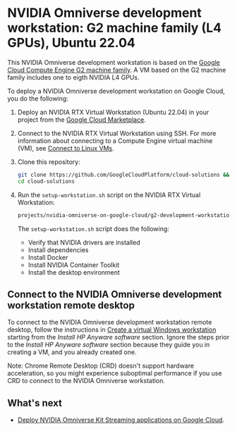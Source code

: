 # NVIDIA Omniverse development workstation: G2 machine family (L4 GPUs), Ubuntu 22.04

This NVIDIA Omniverse development workstation is based on the
[Google Cloud Compute Engine G2 machine family](https://cloud.google.com/compute/docs/gpus#l4-gpus).
A VM based on the G2 machine family includes one to eigth NVIDIA L4 GPUs.

To deploy a NVIDIA Omniverse development workstation on Google Cloud, you do the
following:

1.  Deploy an NVIDIA RTX Virtual Workstation (Ubuntu 22.04) in your project from
    the
    [Google Cloud Marketplace](https://cloud.google.com/marketplace/product/nvidia/nvidia-rtx-virtual-workstation-ubuntu-22).

1.  Connect to the NVIDIA RTX Virtual Workstation using SSH. For more
    information about connecting to a Compute Engine virtual machine (VM), see
    [Connect to Linux VMs](https://cloud.google.com/compute/docs/connect/standard-ssh).

1.  Clone this repository:

    ```bash
    git clone https://github.com/GoogleCloudPlatform/cloud-solutions && \
    cd cloud-solutions
    ```

1.  Run the `setup-workstation.sh` script on the NVIDIA RTX Virtual Workstation:

    ```bash
    projects/nvidia-omniverse-on-google-cloud/g2-development-workstation/ubuntu-22.04/setup-workstation.sh/setup-workstation.sh
    ```

    The `setup-workstation.sh` script does the following:

    -   Verify that NVIDIA drivers are installed
    -   Install dependencies
    -   Install Docker
    -   Install NVIDIA Container Toolkit
    -   Install the desktop environment

## Connect to the NVIDIA Omniverse development workstation remote desktop

To connect to the NVIDIA Omniverse development workstation remote desktop,
follow the instructions in
[Create a virtual Windows workstation](https://cloud.google.com/compute/docs/virtual-workstation/linux#install_hp_anyware_software)
starting from the _Install HP Anyware software_ section. Ignore the steps prior
to the _Install HP Anyware software_ section because they guide you in creating
a VM, and you already created one.

Note: Chrome Remote Desktop (CRD) doesn't support hardware acceleration, so you
might experience suboptimal performance if you use CRD to connect to the NVIDIA
Omniverse workstation.

## What's next

-   [Deploy NVIDIA Omniverse Kit Streaming applications on Google Cloud](../../kit-app-streaming/README.md).
